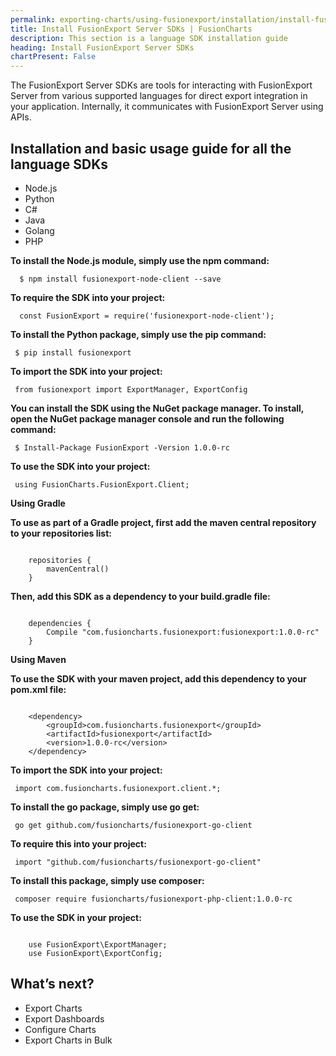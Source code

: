 ```yaml
---
permalink: exporting-charts/using-fusionexport/installation/install-fusionexport-server-sdks.html
title: Install FusionExport Server SDKs | FusionCharts
description: This section is a language SDK installation guide
heading: Install FusionExport Server SDKs
chartPresent: False
---
```


The FusionExport Server SDKs are tools for interacting with FusionExport Server from various supported languages for direct export integration in your application. Internally, it communicates with FusionExport Server using APIs.

## Installation and basic usage guide for all the language SDKs

<div class="code-wrapper">
<ul class="code-tabs extra-tabs">
    <li class="active"><a data-toggle="nodejs">Node.js</a></li>
    <li><a data-toggle="python">Python</a></li>
    <li><a data-toggle="csharp">C#</a></li>
    <li><a data-toggle="java">Java</a></li>
    <li><a data-toggle="golang">Golang</a></li>
    <li><a data-toggle="php">PHP</a></li>
</ul>

<div class="tab-content extra-tabs">
<div class="tab nodejs-tab active">
<strong>To install the Node.js module, simply use the npm command:</strong>
<pre><code class="language-javscript">	$ npm install fusionexport-node-client --save</code></pre>
<strong>To require the SDK into your project:</strong>
<pre><code class="language-javscript">	const FusionExport = require('fusionexport-node-client');</code></pre>
</div>

<div class="tab python-tab">
<strong>To install the Python package, simply use the pip command:</strong>
<pre><code class="language-python">	$ pip install fusionexport</code></pre>
<strong>To import the SDK into your project:</strong>
<pre><code class="language-python">	from fusionexport import ExportManager, ExportConfig</code></pre>
</div>

<div class="tab csharp-tab">
<strong>You can install the SDK using the NuGet package manager. To install, open the NuGet package manager console and run the following command:</strong>
<pre><code class="language-cs">	$ Install-Package FusionExport -Version 1.0.0-rc</code></pre>
<strong>To use the SDK into your project:</strong>
<pre><code class="language-cs">	using FusionCharts.FusionExport.Client; </code></pre>
</div>

<div class="tab java-tab">
<p><strong>Using Gradle</strong></p>
<strong>To use as part of a Gradle project, first add the maven central repository to your repositories list:</strong>
<pre><code class="language-java">
	repositories {
		mavenCentral()
	}
</code></pre>
<strong>Then, add this SDK as a dependency to your build.gradle file:</strong>
<pre><code class="language-java">
	dependencies {
		Compile "com.fusioncharts.fusionexport:fusionexport:1.0.0-rc"
	}
</code></pre>
<p><strong>Using Maven</strong></p>
<strong>To use the SDK with your maven project, add this dependency to your pom.xml file:</strong>
<pre><code class="language-java">
	&lt;dependency&gt;
		&lt;groupId&gt;com.fusioncharts.fusionexport&lt;/groupId&gt;
		&lt;artifactId&gt;fusionexport&lt;/artifactId&gt;
		&lt;version&gt;1.0.0-rc&lt;/version&gt;
	&lt;/dependency&gt;
</code></pre>
<strong>To import the SDK into your project:</strong>
<pre><code class="language-java"> import com.fusioncharts.fusionexport.client.*; </code></pre> </div>
<div class="tab golang-tab">
<strong>To install the go package, simply use go get:</strong>
<pre><code class="language-go">	go get github.com/fusioncharts/fusionexport-go-client </code></pre>
<strong>To require this into your project:</strong>
<pre><code class="language-go">	import "github.com/fusioncharts/fusionexport-go-client"</code></pre>
</div>

<div class="tab php-tab">
<strong>To install this package, simply use composer:</strong>
<pre><code class="language-php"> composer require fusioncharts/fusionexport-php-client:1.0.0-rc </code></pre>
<strong>To use the SDK in your project:</strong>
<pre><code class="language-php">
	use FusionExport\ExportManager;
	use FusionExport\ExportConfig;
</code></pre>
</div>
</div>
</div>

## What’s next?

* Export Charts
* Export Dashboards
* Configure Charts
* Export Charts in Bulk